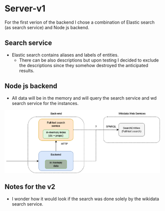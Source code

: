 # Server-v1

For the first verion of the backend I chose a combination of Elastic search (as search service) and Node js backend.

## Search service

- Elastic search contains aliases and labels of entities.
  - There can be also descriptions but upon testing I decided to exclude the descriptions since they somehow destroyed the anticipated results.

## Node js backend

- All data will be in the memory and will query the search service and wd search service for the instances.


![server-design](server-v1.drawio.png)



## Notes for the v2

- I wonder how it would look if the search was done solely by the wikidata search service.